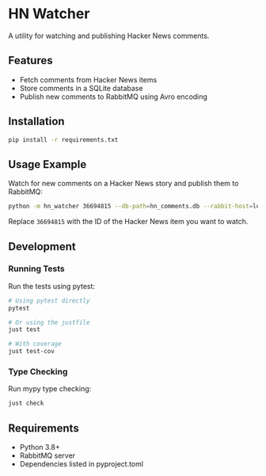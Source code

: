 # HN Watcher

A utility for watching and publishing Hacker News comments.

## Features

- Fetch comments from Hacker News items
- Store comments in a SQLite database
- Publish new comments to RabbitMQ using Avro encoding

## Installation

```bash
pip install -r requirements.txt
```

## Usage Example

Watch for new comments on a Hacker News story and publish them to RabbitMQ:

```bash
python -m hn_watcher 36694815 --db-path=hn_comments.db --rabbit-host=localhost --exchange=hackernews
```

Replace `36694815` with the ID of the Hacker News item you want to watch.

## Development

### Running Tests

Run the tests using pytest:

```bash
# Using pytest directly
pytest

# Or using the justfile
just test

# With coverage
just test-cov
```

### Type Checking

Run mypy type checking:

```bash
just check
```

## Requirements

- Python 3.8+
- RabbitMQ server
- Dependencies listed in pyproject.toml